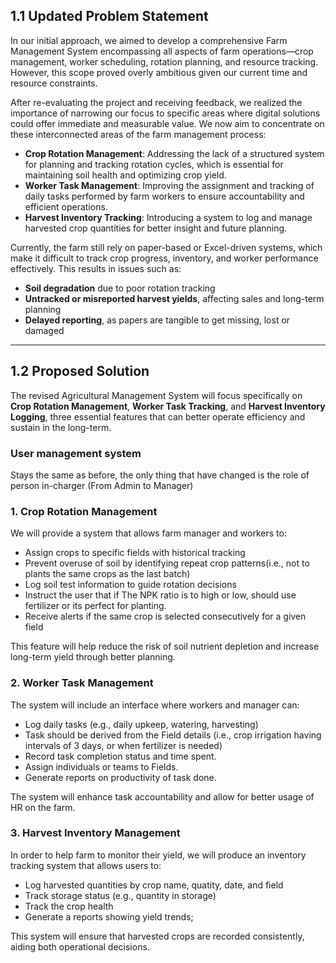 ## **1.1 Updated Problem Statement**

In our initial approach, we aimed to develop a comprehensive Farm Management System encompassing all aspects of farm operations—crop management, worker scheduling, rotation planning, and resource tracking. However, this scope proved overly ambitious given our current time and resource constraints.

After re-evaluating the project and receiving feedback, we realized the importance of narrowing our focus to specific areas where digital solutions could offer immediate and measurable value. We now aim to concentrate on these interconnected areas of the farm management process:

* **Crop Rotation Management**: Addressing the lack of a structured system for planning and tracking rotation cycles, which is essential for maintaining soil health and optimizing crop yield.
* **Worker Task Management**: Improving the assignment and tracking of daily tasks performed by farm workers to ensure accountability and efficient operations.
* **Harvest Inventory Tracking**: Introducing a system to log and manage harvested crop quantities for better insight and future planning.

Currently, the farm still rely on paper-based or Excel-driven systems, which make it difficult to track crop progress, inventory, and worker performance effectively. This results in issues such as:

* **Soil degradation** due to poor rotation tracking
* **Untracked or misreported harvest yields**, affecting sales and long-term planning
* **Delayed reporting**, as papers are tangible to get missing, lost or damaged

---

## **1.2 Proposed Solution**

The revised Agricultural Management System will focus specifically on **Crop Rotation Management**, **Worker Task Tracking**, and **Harvest Inventory Logging**, three essential features that can better operate efficiency and sustain in the long-term.
### **User management system**

Stays the same as before, the only thing that have changed is the role of person in-charger (From Admin to Manager)

### **1. Crop Rotation Management**

We will provide a system that allows farm manager and workers to:

* Assign crops to specific fields with historical tracking 
* Prevent overuse of soil by identifying repeat crop patterns(i.e., not to plants the same crops as the last batch)
* Log soil test information to guide rotation decisions 
* Instruct the user that if The NPK ratio is to high or low, should use fertilizer or its perfect for planting.
* Receive alerts if the same crop is selected consecutively for a given field

This feature will help reduce the risk of soil nutrient depletion and increase long-term yield through better planning.

###  **2. Worker Task Management**

The system will include an interface where workers and manager can:

* Log daily tasks (e.g., daily upkeep, watering, harvesting)
* Task should be derived from the Field details (i.e., crop irrigation having intervals of 3 days, or when fertilizer is needed)
* Record task completion status and time spent.
* Assign individuals or teams to Fields.
* Generate reports on productivity of task done.

The system will enhance task accountability and allow for better usage of HR on the farm.

### **3. Harvest Inventory Management**

In order to help farm to monitor their yield, we will produce an inventory tracking system that allows users to:

* Log harvested quantities by crop name, quatity, date, and field
* Track storage status (e.g., quantity in storage)
* Track the crop health 
* Generate a reports showing yield trends;

This system will ensure that harvested crops are recorded consistently, aiding both operational decisions.
